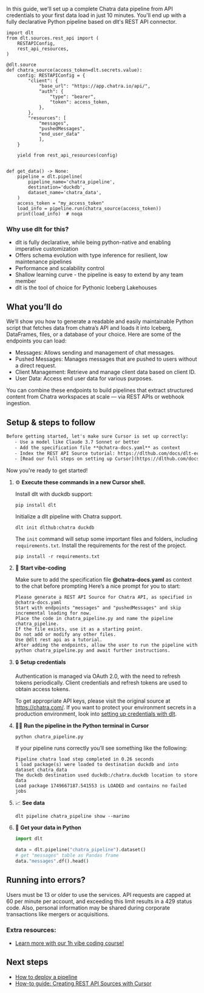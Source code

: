 In this guide, we'll set up a complete Chatra data pipeline from API credentials to your first data load in just 10 minutes. You'll end up with a fully declarative Python pipeline based on dlt's REST API connector.

```python-outcome
import dlt
from dlt.sources.rest_api import (
    RESTAPIConfig,
    rest_api_resources,
)

@dlt.source
def chatra_source(access_token=dlt.secrets.value):
    config: RESTAPIConfig = {
        "client": {
            "base_url": "https://app.chatra.io/api/",
            "auth": {
                "type": "bearer",
                "token": access_token,
            },
        },
        "resources": [
            "messages",
            "pushedMessages",
            "end_user_data"
            ],
    }

    yield from rest_api_resources(config)


def get_data() -> None:
    pipeline = dlt.pipeline(
        pipeline_name='chatra_pipeline',
        destination='duckdb',
        dataset_name='chatra_data', 
    )
    access_token = "my_access_token"
    load_info = pipeline.run(chatra_source(access_token))
    print(load_info)  # noqa
```

### Why use dlt for this?

- dlt is fully declarative, while being python-native and enabling imperative customization
- Offers schema evolution with type inference for resilient, low maintenance pipelines
- Performance and scalability control
- Shallow learning curve - the pipeline is easy to extend by any team member
- dlt is the tool of choice for Pythonic Iceberg Lakehouses

## What you’ll do

We’ll show you how to generate a readable and easily maintainable Python script that fetches data from chatra’s API and loads it into Iceberg, DataFrames, files, or a database of your choice. Here are some of the endpoints you can load:

- Messages: Allows sending and management of chat messages.
- Pushed Messages: Manages messages that are pushed to users without a direct request.
- Client Management: Retrieve and manage client data based on client ID.
- User Data: Access end user data for various purposes.

You can combine these endpoints to build pipelines that extract structured content from Chatra workspaces at scale — via REST APIs or webhook ingestion.

## Setup & steps to follow

```default
Before getting started, let's make sure Cursor is set up correctly:
   - Use a model like Claude 3.7 Sonnet or better
   - Add the specification file **@chatra-docs.yaml** as context
   - Index the REST API Source tutorial: https://dlthub.com/docs/dlt-ecosystem/verified-sources/rest_api/ and add it to context as **@dlt rest api**
   - [Read our full steps on setting up Cursor](https://dlthub.com/docs/dlt-ecosystem/llm-tooling/cursor-restapi#23-configuring-cursor-with-documentation)
```

Now you're ready to get started! 

1. ⚙️ **Execute these commands in a new Cursor shell.**
    
    Install dlt with duckdb support:
    ```shell
    pip install dlt
    ```

    Initialize a dlt pipeline with Chatra support.
    ```shell
    dlt init dlthub:chatra duckdb
    ```

    The `init` command will setup some important files and folders, including `requirements.txt`. Install the requirements for the rest of the project.
    ```shell
    pip install -r requirements.txt
    ```
    
2. 🤠 **Start vibe-coding**
    
    Make sure to add the specification file **@chatra-docs.yaml** as context to the chat before prompting
    Here’s a nice prompt for you to start: 
    
    ```prompt
    Please generate a REST API Source for Chatra API, as specified in @chatra-docs.yaml 
    Start with endpoints "messages" and "pushedMessages" and skip incremental loading for now. 
    Place the code in chatra_pipeline.py and name the pipeline chatra_pipeline. 
    If the file exists, use it as a starting point. 
    Do not add or modify any other files. 
    Use @dlt rest api as a tutorial. 
    After adding the endpoints, allow the user to run the pipeline with python chatra_pipeline.py and await further instructions.
    ```

    
3. 🔒 **Setup credentials** 
    
    Authentication is managed via OAuth 2.0, with the need to refresh tokens periodically. Client credentials and refresh tokens are used to obtain access tokens.
    
    To get appropriate API keys, please visit the original source at https://chatra.com/.
    If you want to protect your environment secrets in a production environment, look into [setting up credentials with dlt](https://dlthub.com/docs/walkthroughs/add_credentials).
    
4. 🏃‍♀️ **Run the pipeline in the Python terminal in Cursor**
    
    ```shell
    python chatra_pipeline.py
    ```
    
    If your pipeline runs correctly you’ll see something like the following:
    
    ```shell
    Pipeline chatra load step completed in 0.26 seconds
    1 load package(s) were loaded to destination duckdb and into dataset chatra_data
    The duckdb destination used duckdb:/chatra.duckdb location to store data
    Load package 1749667187.541553 is LOADED and contains no failed jobs
    ```
    
5. 📈 **See data**
    
    ```shell
    dlt pipeline chatra_pipeline show --marimo
    ```
    
6. 🐍 **Get your data in Python**
    
    ```python
    import dlt

   data = dlt.pipeline("chatra_pipeline").dataset()
   # get "messages" table as Pandas frame
   data."messages".df().head()
    ```

## Running into errors?

Users must be 13 or older to use the services. API requests are capped at 60 per minute per account, and exceeding this limit results in a 429 status code. Also, personal information may be shared during corporate transactions like mergers or acquisitions.

### Extra resources:

- [Learn more with our 1h vibe coding course!](https://www.youtube.com/watch?v=GGid70rnJuM)

## Next steps

- [How to deploy a pipeline](https://dlthub.com/docs/walkthroughs/deploy-a-pipeline)
- [How-to guide: Creating REST API Sources with Cursor](https://dlthub.com/docs/dlt-ecosystem/llm-tooling/cursor-restapi)
